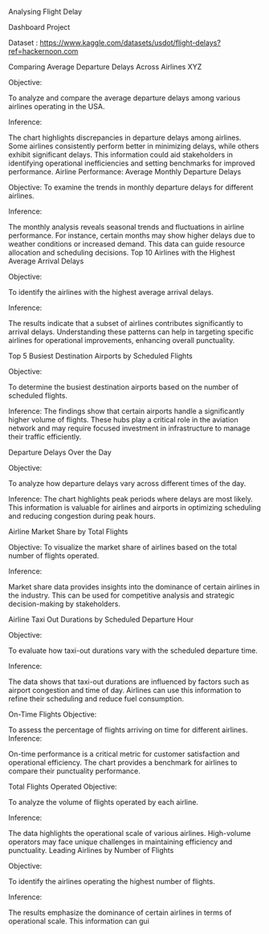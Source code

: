 Analysing Flight Delay 

Dashboard Project

Dataset : https://www.kaggle.com/datasets/usdot/flight-delays?ref=hackernoon.com


Comparing Average Departure Delays Across Airlines
XYZ

Objective:

To analyze and compare the average departure delays among various airlines operating in the USA.

Inference:

The chart highlights discrepancies in departure delays among airlines. Some airlines consistently perform better in minimizing delays, while others exhibit significant delays. This information could aid stakeholders in identifying operational inefficiencies and setting benchmarks for improved performance.
Airline Performance: Average Monthly Departure Delays

Objective: To examine the trends in monthly departure delays for different airlines.

Inference:

The monthly analysis reveals seasonal trends and fluctuations in airline performance. For instance, certain months may show higher delays due to weather conditions or increased demand. This data can guide resource allocation and scheduling decisions.
Top 10 Airlines with the Highest Average Arrival Delays

Objective:

To identify the airlines with the highest average arrival delays.

Inference:

The results indicate that a subset of airlines contributes significantly to arrival delays. Understanding these patterns can help in targeting specific airlines for operational improvements, enhancing overall punctuality.

Top 5 Busiest Destination Airports by Scheduled Flights

Objective:

To determine the busiest destination airports based on the number of scheduled flights.

Inference:
The findings show that certain airports handle a significantly higher volume of flights. These hubs play a critical role in the aviation network and may require focused investment in infrastructure to manage their traffic efficiently.

Departure Delays Over the Day

Objective:

To analyze how departure delays vary across different times of the day.

Inference:
The chart highlights peak periods where delays are most likely. This information is valuable for airlines and airports in optimizing scheduling and reducing congestion during peak hours.

Airline Market Share by Total Flights

Objective:
To visualize the market share of airlines based on the total number of flights operated.

Inference:

Market share data provides insights into the dominance of certain airlines in the industry. This can be used for competitive analysis and strategic decision-making by stakeholders.

Airline Taxi Out Durations by Scheduled Departure Hour

Objective:

To evaluate how taxi-out durations vary with the scheduled departure time.

Inference:

The data shows that taxi-out durations are influenced by factors such as airport congestion and time of day. Airlines can use this information to refine their scheduling and reduce fuel consumption.

On-Time Flights
Objective:

To assess the percentage of flights arriving on time for different airlines.
Inference:

On-time performance is a critical metric for customer satisfaction and operational efficiency. The chart provides a benchmark for airlines to compare their punctuality performance.

Total Flights Operated
Objective:

To analyze the volume of flights operated by each airline.

Inference:

The data highlights the operational scale of various airlines. High-volume operators may face unique challenges in maintaining efficiency and punctuality.
Leading Airlines by Number of Flights

Objective:

To identify the airlines operating the highest number of flights.

Inference:

The results emphasize the dominance of certain airlines in terms of operational scale. This information can gui
